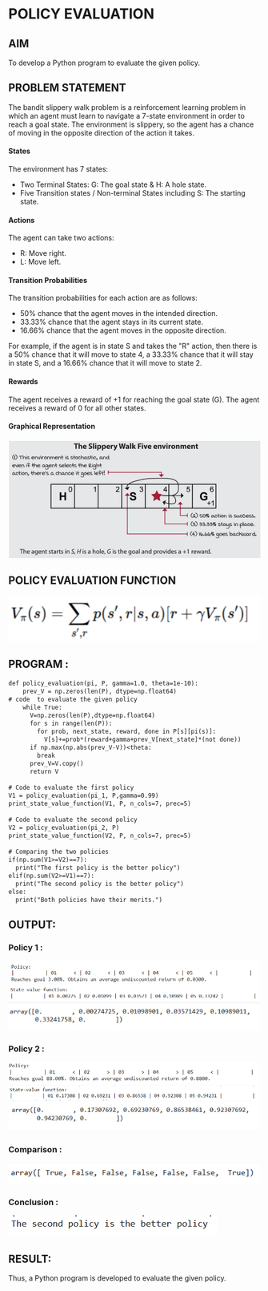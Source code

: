 # POLICY EVALUATION

## AIM
To develop a Python program to evaluate the given policy.
## PROBLEM STATEMENT
The bandit slippery walk problem is a reinforcement learning problem in which an agent must learn to navigate a 7-state environment in order to reach a goal state. The environment is slippery, so the agent has a chance of moving in the opposite direction of the action it takes.

#### States

The environment has 7 states:

* Two Terminal States: G: The goal state & H: A hole state.
* Five Transition states / Non-terminal States including S: The starting state.

#### Actions

The agent can take two actions:

* R: Move right.
* L: Move left.

#### Transition Probabilities

The transition probabilities for each action are as follows:

* 50% chance that the agent moves in the intended direction.
* 33.33% chance that the agent stays in its current state.
* 16.66% chance that the agent moves in the opposite direction.

For example, if the agent is in state S and takes the "R" action, then there is a 50% chance that it will move to state 4, a 33.33% chance that it will stay in state S, and a 16.66% chance that it will move to state 2.
#### Rewards
The agent receives a reward of +1 for reaching the goal state (G). The agent receives a reward of 0 for all other states.

#### Graphical Representation
![op](./aa1.png)

## POLICY EVALUATION FUNCTION
![op](./aa2.png)

## PROGRAM : 
```
def policy_evaluation(pi, P, gamma=1.0, theta=1e-10):
    prev_V = np.zeros(len(P), dtype=np.float64)
# code  to evaluate the given policy
    while True:
      V=np.zeros(len(P),dtype=np.float64)
      for s in range(len(P)):
        for prob, next_state, reward, done in P[s][pi(s)]:
          V[s]+=prob*(reward+gamma+prev_V[next_state]*(not done))
      if np.max(np.abs(prev_V-V))<theta:
        break
      prev_V=V.copy()
      return V

# Code to evaluate the first policy
V1 = policy_evaluation(pi_1, P,gamma=0.99)
print_state_value_function(V1, P, n_cols=7, prec=5)

# Code to evaluate the second policy
V2 = policy_evaluation(pi_2, P)
print_state_value_function(V2, P, n_cols=7, prec=5)

# Comparing the two policies
if(np.sum(V1>=V2)==7):
  print("The first policy is the better policy")
elif(np.sum(V2>=V1)==7):
  print("The second policy is the better policy")
else:
  print("Both policies have their merits.")
```
## OUTPUT:
### Policy 1 :
![op](./a1.png)
![op](./a2.png)
![OP](./AQ1.png)
### Policy 2 :
![op](./b1.png)
![op](./b2.png)
![OP](./AQ2.png)
### Comparison :
![op](./a11.png)
### Conclusion : 
![op](./a3.png)

## RESULT:

Thus, a Python program is developed to evaluate the given policy.

